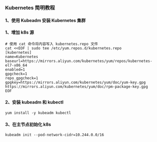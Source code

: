 ### Kubernetes 简明教程

#### 1、使用 Kubeadm 安装 Kubernetes 集群 




#### 1、增加 k8s 源
```shell
# 使用 cat 命令将内容写入 kubernetes.repo 文件
cat <<EOF | sudo tee /etc/yum.repos.d/kubernetes.repo
[kubernetes]
name=Kubernetes
baseurl=https://mirrors.aliyun.com/kubernetes/yum/repos/kubernetes-el7-x86_64
enabled=1
gpgcheck=1
repo_gpgcheck=1
gpgkey=https://mirrors.aliyun.com/kubernetes/yum/doc/yum-key.gpg https://mirrors.aliyun.com/kubernetes/yum/doc/rpm-package-key.gpg
EOF
```
#### 2、安装 kubeadm 和 kubectl
```shell
yum install -y kubeadm kubectl
```
#### 3、在主节点初始化 k8s
```shell
kubeadm init --pod-network-cidr=10.244.0.0/16
```
